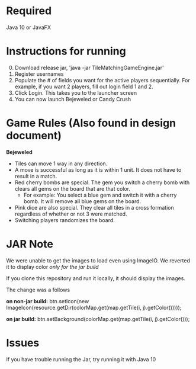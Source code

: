 # Required

Java 10 or JavaFX  

# Instructions for running

0. Download release jar, 'java -jar TileMatchingGameEngine.jar'
1. Register usernames
2. Populate the # of fields you want for the active players sequentially. For example, if you want 2 players, fill out login field 1 and 2.
3. Click Login. This takes you to the launcher screen
4. You can now launch Bejeweled or Candy Crush

# Game Rules (Also found in design document)
**Bejeweled**
* Tiles can move 1 way in any direction. 
* A move is successful as long as it is within 1 unit. It does not have to result in a match. 
* Red cherry bombs are special. The gem you switch a cherry bomb with clears all gems on the board that are that color.
    * For example: You select a blue gem and switch it with a cherry bomb. It will remove all blue gems on the board.
* Pink dice are also special. They clear all tiles in a cross formation regardless of whether or not 3 were matched. 
* Switching players randomizes the board.


# JAR Note

We were unable to get the images to load even using ImageIO. We reverted it to display color *only for the jar build*

If you clone this repository and run it locally, it should display the images. 

The change was a follows

**on non-jar build:** btn.setIcon(new ImageIcon(resource.getDir(colorMap.get(map.getTile(i, j).getColor()))));

**on jar build:** btn.setBackground(colorMap.get(map.getTile(i, j).getColor()));

# Issues

If you have trouble running the Jar, try running it with Java 10
